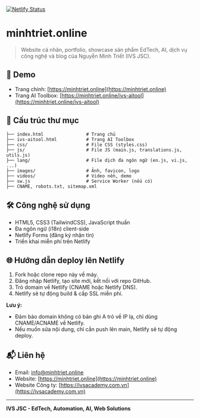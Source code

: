 [![Netlify Status](https://api.netlify.com/api/v1/badges/e14a6201-310f-45a8-8adb-6a493ac9a7a7/deploy-status)](https://app.netlify.com/projects/minhtrietonline/deploys)
# minhtriet.online

> Website cá nhân, portfolio, showcase sản phẩm EdTech, AI, dịch vụ công nghệ và blog của Nguyễn Minh Triết (IVS JSC).

## 🚀 Demo

- Trang chính: [https://minhtriet.online](https://minhtriet.online)
- Trang AI Toolbox: [https://minhtriet.online/ivs-aitool](https://minhtriet.online/ivs-aitool)

## 📁 Cấu trúc thư mục

```
├── index.html                # Trang chủ
├── ivs-aitool.html           # Trang AI Toolbox
├── css/                      # File CSS (styles.css)
├── js/                       # File JS (main.js, translations.js, utils.js)
├── lang/                     # File dịch đa ngôn ngữ (en.js, vi.js, ...)
├── images/                   # Ảnh, favicon, logo
├── videos/                   # Video nền, demo
├── sw.js                     # Service Worker (nếu có)
├── CNAME, robots.txt, sitemap.xml
```

## 🛠️ Công nghệ sử dụng

- HTML5, CSS3 (TailwindCSS), JavaScript thuần
- Đa ngôn ngữ (i18n) client-side
- Netlify Forms (đăng ký nhận tin)
- Triển khai miễn phí trên Netlify

## 🌐 Hướng dẫn deploy lên Netlify

1. Fork hoặc clone repo này về máy.
2. Đăng nhập Netlify, tạo site mới, kết nối với repo GitHub.
3. Trỏ domain về Netlify (CNAME hoặc Netlify DNS).
4. Netlify sẽ tự động build & cấp SSL miễn phí.

**Lưu ý:**
- Đảm bảo domain không có bản ghi A trỏ về IP lạ, chỉ dùng CNAME/ACNAME về Netlify.
- Nếu muốn sửa nội dung, chỉ cần push lên main, Netlify sẽ tự động deploy.

## 📬 Liên hệ

- Email: info@minhtriet.online
- Website: [https://minhtriet.online](https://minhtriet.online)
- Website Công ty: [https://ivsacademy.com.vn](https://ivsacademy.com.vn)

---
**IVS JSC - EdTech, Automation, AI, Web Solutions**
